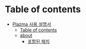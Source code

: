 # Table of contents

* [Plazma 사용 설명서](README.md)
  * [Table of contents](ko/SUMMARY.md)
  * [about](ko/about/README.md)
    * [포함된 패치](ko/about/patches-list.md)
